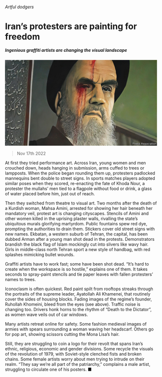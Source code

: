 ###### Artful dodgers

# Iran’s protesters are painting for freedom 

##### Ingenious graffiti artists are changing the visual landscape 

![image](images/20221119_MAP003.jpg) 

> Nov 17th 2022 

At first they tried performance art. Across Iran, young women and men crouched down, heads hanging in submission, arms cuffed to trees or lampposts. When the police began rounding them up, protesters padlocked mannequins bent double to street signs. In sports matches players adopted similar poses when they scored, re-enacting the fate of Khoda Nour, a protester the mullahs’ men tied to a flagpole without food or drink, a glass of water placed before him, just out of reach.

Then they switched from theatre to visual art. Two months after the death of a Kurdish woman, Mahsa Amini, arrested for showing her hair beneath her mandatory veil, protest art is changing cityscapes. Stencils of Amini and other women killed in the uprising plaster walls, rivalling the state’s ubiquitous murals glorifying martyrdom. Public fountains spew red dye, prompting the authorities to drain them. Stickers cover old street signs with new names. Ekbatan, a western suburb of Tehran, the capital, has been dubbed Arman after a young man shot dead in the protests. Demonstrators brandish the black flag of Islam mockingly cut into slivers like wavy hair. Girls in middle-class north Tehran sport a new style of handbag, with red splashes mimicking bullet wounds.

Graffiti artists have to work fast; some have been shot dead. “It’s hard to create when the workspace is so hostile,” explains one of them. It takes seconds to spray-paint stencils and tie paper leaves with fallen protesters’ names to trees. 

Iconoclasm is often quickest. Red paint spilt from rooftops streaks through the portraits of the supreme leader, Ayatollah Ali Khamenei, that routinely cover the sides of housing blocks. Fading images of the regime’s founder, Ruhollah Khomeini, bleed from the eyes (see above). Traffic noise is changing too. Drivers honk horns to the rhythm of “Death to the Dictator”, as women wave veils out of car windows.

Many artists retreat online for safety. Some fashion medieval images of armies with spears surrounding a woman waving her headscarf. Others go for pop art, showing scissors cutting the Mona Lisa’s hair. 

Still, they are struggling to coin a logo for their revolt that spans Iran’s ethnic, religious, economic and gender divisions. Some recycle the visuals of the revolution of 1979, with Soviet-style clenched fists and broken chains. Some female artists worry about men trying to intrude on their realm. “They say we’re all part of the patriarchy,” complains a male artist, struggling to circulate one of his posters. ■

